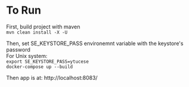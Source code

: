 # To Run
First, build project with maven  
`mvn clean install -X -U`  

Then, set SE_KEYSTORE_PASS environemnt variable with the keystore's password  
For Unix system:  
`export SE_KEYSTORE_PASS=ytucese`  
`docker-compose up --build`  
  
Then app is at: http://localhost:8083/